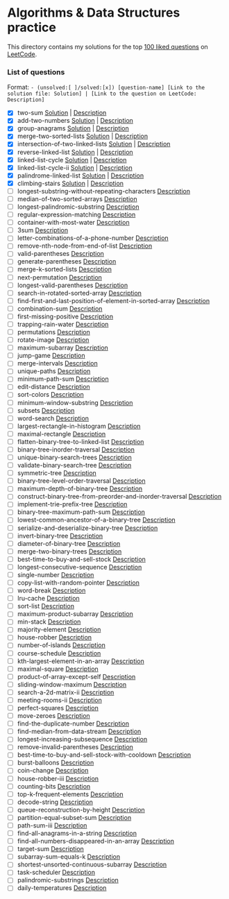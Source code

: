 # Algorithms & Data Structures practice

This directory contains my solutions for the top [100 liked questions](https://leetcode.com/problemset/top-100-liked-questions/) on [LeetCode](https://leetcode.com/).

### List of questions

Format: `- (unsolved:[ ]/solved:[x]) [question-name] [Link to the solution file: Solution] | [Link to the question on LeetCode: Description]`

- [x] two-sum [Solution](solutions/001_two-sum_[easy].cpp) | [Description](https://leetcode.com/problems/two-sum)
- [x] add-two-numbers [Solution](solutions/002_add-two-numbers_[medium].cpp) | [Description](https://leetcode.com/problems/add-two-numbers)
- [x] group-anagrams [Solution](solutions/049_group-anagrams_[medium].cpp) | [Description](https://leetcode.com/problems/group-anagrams)
- [x] merge-two-sorted-lists [Solution](solutions/021_merge-two-sorted-lists_[easy].cpp) | [Description](https://leetcode.com/problems/merge-two-sorted-lists)
- [x] intersection-of-two-linked-lists [Solution](solutions/160_intersection-of-two-linked-lists_[easy].cpp) | [Description](https://leetcode.com/problems/intersection-of-two-linked-lists)
- [x] reverse-linked-list [Solution](solutions/206_reverse-linked-list_[easy].cpp) | [Description](https://leetcode.com/problems/reverse-linked-list)
- [x] linked-list-cycle [Solution](solutions/141_linked-list-cycle_[easy].cpp) | [Description](https://leetcode.com/problems/linked-list-cycle)
- [x] linked-list-cycle-ii [Solution](solutions/142_linked-list-cycle-ii_[medium.cpp) | [Description](https://leetcode.com/problems/linked-list-cycle-ii)
- [x] palindrome-linked-list [Solution](solutions/234_palindrome-linked-list_[easy].cpp) | [Description](https://leetcode.com/problems/palindrome-linked-list)
- [x] climbing-stairs [Solution](solutions/070_climbing-stairs_[easy].cpp) | [Description](https://leetcode.com/problems/climbing-stairs)
- [ ] longest-substring-without-repeating-characters [Description](https://leetcode.com/problems/longest-substring-without-repeating-characters)
- [ ] median-of-two-sorted-arrays [Description](https://leetcode.com/problems/median-of-two-sorted-arrays)
- [ ] longest-palindromic-substring [Description](https://leetcode.com/problems/longest-palindromic-substring)
- [ ] regular-expression-matching [Description](https://leetcode.com/problems/regular-expression-matching)
- [ ] container-with-most-water [Description](https://leetcode.com/problems/container-with-most-water)
- [ ] 3sum [Description](https://leetcode.com/problems/3sum)
- [ ] letter-combinations-of-a-phone-number [Description](https://leetcode.com/problems/letter-combinations-of-a-phone-number)
- [ ] remove-nth-node-from-end-of-list [Description](https://leetcode.com/problems/remove-nth-node-from-end-of-list)
- [ ] valid-parentheses [Description](https://leetcode.com/problems/valid-parentheses)
- [ ] generate-parentheses [Description](https://leetcode.com/problems/generate-parentheses)
- [ ] merge-k-sorted-lists [Description](https://leetcode.com/problems/merge-k-sorted-lists)
- [ ] next-permutation [Description](https://leetcode.com/problems/next-permutation)
- [ ] longest-valid-parentheses [Description](https://leetcode.com/problems/longest-valid-parentheses)
- [ ] search-in-rotated-sorted-array [Description](https://leetcode.com/problems/search-in-rotated-sorted-array)
- [ ] find-first-and-last-position-of-element-in-sorted-array [Description](https://leetcode.com/problems/find-first-and-last-position-of-element-in-sorted-array)
- [ ] combination-sum [Description](https://leetcode.com/problems/combination-sum)
- [ ] first-missing-positive [Description](https://leetcode.com/problems/first-missing-positive)
- [ ] trapping-rain-water [Description](https://leetcode.com/problems/trapping-rain-water)
- [ ] permutations [Description](https://leetcode.com/problems/permutations)
- [ ] rotate-image [Description](https://leetcode.com/problems/rotate-image)
- [ ] maximum-subarray [Description](https://leetcode.com/problems/maximum-subarray)
- [ ] jump-game [Description](https://leetcode.com/problems/jump-game)
- [ ] merge-intervals [Description](https://leetcode.com/problems/merge-intervals)
- [ ] unique-paths [Description](https://leetcode.com/problems/unique-paths)
- [ ] minimum-path-sum [Description](https://leetcode.com/problems/minimum-path-sum)
- [ ] edit-distance [Description](https://leetcode.com/problems/edit-distance)
- [ ] sort-colors [Description](https://leetcode.com/problems/sort-colors)
- [ ] minimum-window-substring [Description](https://leetcode.com/problems/minimum-window-substring)
- [ ] subsets [Description](https://leetcode.com/problems/subsets)
- [ ] word-search [Description](https://leetcode.com/problems/word-search)
- [ ] largest-rectangle-in-histogram [Description](https://leetcode.com/problems/largest-rectangle-in-histogram)
- [ ] maximal-rectangle [Description](https://leetcode.com/problems/maximal-rectangle)
- [ ] flatten-binary-tree-to-linked-list [Description](https://leetcode.com/problems/flatten-binary-tree-to-linked-list)
- [ ] binary-tree-inorder-traversal [Description](https://leetcode.com/problems/binary-tree-inorder-traversal)
- [ ] unique-binary-search-trees [Description](https://leetcode.com/problems/unique-binary-search-trees)
- [ ] validate-binary-search-tree [Description](https://leetcode.com/problems/validate-binary-search-tree)
- [ ] symmetric-tree [Description](https://leetcode.com/problems/symmetric-tree)
- [ ] binary-tree-level-order-traversal [Description](https://leetcode.com/problems/binary-tree-level-order-traversal)
- [ ] maximum-depth-of-binary-tree [Description](https://leetcode.com/problems/maximum-depth-of-binary-tree)
- [ ] construct-binary-tree-from-preorder-and-inorder-traversal [Description](https://leetcode.com/problems/construct-binary-tree-from-preorder-and-inorder-traversal)
- [ ] implement-trie-prefix-tree [Description](https://leetcode.com/problems/implement-trie-prefix-tree)
- [ ] binary-tree-maximum-path-sum [Description](https://leetcode.com/problems/binary-tree-maximum-path-sum)
- [ ] lowest-common-ancestor-of-a-binary-tree [Description](https://leetcode.com/problems/lowest-common-ancestor-of-a-binary-tree)
- [ ] serialize-and-deserialize-binary-tree [Description](https://leetcode.com/problems/serialize-and-deserialize-binary-tree)
- [ ] invert-binary-tree [Description](https://leetcode.com/problems/invert-binary-tree)
- [ ] diameter-of-binary-tree [Description](https://leetcode.com/problems/diameter-of-binary-tree)
- [ ] merge-two-binary-trees [Description](https://leetcode.com/problems/merge-two-binary-trees)
- [ ] best-time-to-buy-and-sell-stock [Description](https://leetcode.com/problems/best-time-to-buy-and-sell-stock)
- [ ] longest-consecutive-sequence [Description](https://leetcode.com/problems/longest-consecutive-sequence)
- [ ] single-number [Description](https://leetcode.com/problems/single-number)
- [ ] copy-list-with-random-pointer [Description](https://leetcode.com/problems/copy-list-with-random-pointer)
- [ ] word-break [Description](https://leetcode.com/problems/word-break)
- [ ] lru-cache [Description](https://leetcode.com/problems/lru-cache)
- [ ] sort-list [Description](https://leetcode.com/problems/sort-list)
- [ ] maximum-product-subarray [Description](https://leetcode.com/problems/maximum-product-subarray)
- [ ] min-stack [Description](https://leetcode.com/problems/min-stack)
- [ ] majority-element [Description](https://leetcode.com/problems/majority-element)
- [ ] house-robber [Description](https://leetcode.com/problems/house-robber)
- [ ] number-of-islands [Description](https://leetcode.com/problems/number-of-islands)
- [ ] course-schedule [Description](https://leetcode.com/problems/course-schedule)
- [ ] kth-largest-element-in-an-array [Description](https://leetcode.com/problems/kth-largest-element-in-an-array)
- [ ] maximal-square [Description](https://leetcode.com/problems/maximal-square)
- [ ] product-of-array-except-self [Description](https://leetcode.com/problems/product-of-array-except-self)
- [ ] sliding-window-maximum [Description](https://leetcode.com/problems/sliding-window-maximum)
- [ ] search-a-2d-matrix-ii [Description](https://leetcode.com/problems/search-a-2d-matrix-ii)
- [ ] meeting-rooms-ii [Description](https://leetcode.com/problems/meeting-rooms-ii)
- [ ] perfect-squares [Description](https://leetcode.com/problems/perfect-squares)
- [ ] move-zeroes [Description](https://leetcode.com/problems/move-zeroes)
- [ ] find-the-duplicate-number [Description](https://leetcode.com/problems/find-the-duplicate-number)
- [ ] find-median-from-data-stream [Description](https://leetcode.com/problems/find-median-from-data-stream)
- [ ] longest-increasing-subsequence [Description](https://leetcode.com/problems/longest-increasing-subsequence)
- [ ] remove-invalid-parentheses [Description](https://leetcode.com/problems/remove-invalid-parentheses)
- [ ] best-time-to-buy-and-sell-stock-with-cooldown [Description](https://leetcode.com/problems/best-time-to-buy-and-sell-stock-with-cooldown)
- [ ] burst-balloons [Description](https://leetcode.com/problems/burst-balloons)
- [ ] coin-change [Description](https://leetcode.com/problems/coin-change)
- [ ] house-robber-iii [Description](https://leetcode.com/problems/house-robber-iii)
- [ ] counting-bits [Description](https://leetcode.com/problems/counting-bits)
- [ ] top-k-frequent-elements [Description](https://leetcode.com/problems/top-k-frequent-elements)
- [ ] decode-string [Description](https://leetcode.com/problems/decode-string)
- [ ] queue-reconstruction-by-height [Description](https://leetcode.com/problems/queue-reconstruction-by-height)
- [ ] partition-equal-subset-sum [Description](https://leetcode.com/problems/partition-equal-subset-sum)
- [ ] path-sum-iii [Description](https://leetcode.com/problems/path-sum-iii)
- [ ] find-all-anagrams-in-a-string [Description](https://leetcode.com/problems/find-all-anagrams-in-a-string)
- [ ] find-all-numbers-disappeared-in-an-array [Description](https://leetcode.com/problems/find-all-numbers-disappeared-in-an-array)
- [ ] target-sum [Description](https://leetcode.com/problems/target-sum)
- [ ] subarray-sum-equals-k [Description](https://leetcode.com/problems/subarray-sum-equals-k)
- [ ] shortest-unsorted-continuous-subarray [Description](https://leetcode.com/problems/shortest-unsorted-continuous-subarray)
- [ ] task-scheduler [Description](https://leetcode.com/problems/task-scheduler)
- [ ] palindromic-substrings [Description](https://leetcode.com/problems/palindromic-substrings)
- [ ] daily-temperatures [Description](https://leetcode.com/problems/daily-temperatures)
